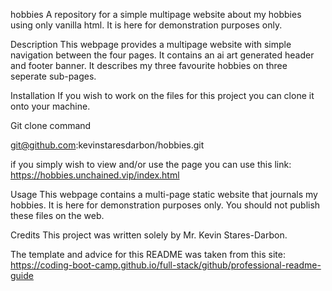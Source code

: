 hobbies
A repository for a simple multipage website about my hobbies using only vanilla html.  It is here for demonstration purposes only.

Description
This webpage provides a multipage website with simple navigation between the four pages.
It contains an ai art generated header and footer banner.
It describes my three favourite hobbies on three seperate sub-pages.

Installation
If you wish to work on the files for this project you can clone it onto your machine.

Git clone command

git@github.com:kevinstaresdarbon/hobbies.git

if you simply wish to view and/or use the page you can use this link:
https://hobbies.unchained.vip/index.html


Usage
This webpage contains a multi-page static website that journals my hobbies.  It is here for demonstration purposes only.  You should not publish these files on the web.


Credits
This project was written solely by Mr. Kevin Stares-Darbon.

The template and advice for this README was taken from this site:
https://coding-boot-camp.github.io/full-stack/github/professional-readme-guide
